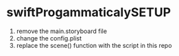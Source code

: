 # swiftProgammaticalySETUP
1) remove the main.storyboard file
2) change the config.plist
3) replace the scene() function with the script in this repo
